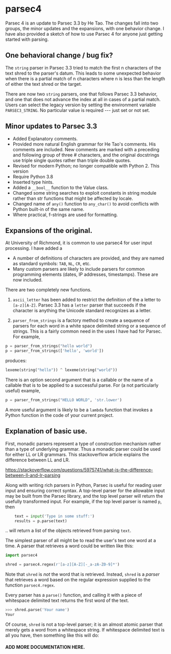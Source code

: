 # parsec4

Parsec 4 is an update to Parsec 3.3 by He Tao.
The changes fall into two groups, the minor updates and the
expansions, with one behavior change. I have also provided a sketch of how to use
Parsec 4 for anyone just getting started with parsing.

## One behavioral change / bug fix?

The `string` parser in Parsec 3.3 tried to match the first
n characters of the text shred to the parser's datum. This leads
to some unexpected behavior when there is a partial match of 
n characters where n is less than the length of either the 
text shred or the target.

There are now two `string` parsers, one that follows Parsec 3.3
behavior, and one that does not advance the index at all in cases
of a partial match. Users can select the legacy version by
setting the environment variable `PARSEC3_STRING`. No particular
value is required --- just set or not set.

## Minor updates to Parsec 3.3

- Added Explanatory comments.
- Provided more natural English grammar for He Tao's comments. His comments
  are included. New comments are marked with a preceding and following group
  of three # characters, and the original docstrings use triple single quotes
  rather than triple double quotes.
- Revised for modern Python; no longer compatible with Python 2. This version
- Require Python 3.8
- Inserted type hints.
- Added a `__bool__` function to the Value class.
- Changed some string searches to exploit constants in string module rather
  than str functions that might be affected by locale.
- Changed name of `any()` function to `any_char()` to avoid conflicts with 
  Python built-in of the same name.
- Where practical, f-strings are used for formatting.

## Expansions of the original.

At University of Richmond, it is common to use parsec4 for user input processing.
I have added a 

- A number of definitions of characters are provided, and they
  are named as standard symbols: `TAB`, `NL`, `CR`, etc.
- Many custom parsers are likely to include parsers for common programming
  elements (dates, IP addresses, timestamps). These are now included. 

There are two completely new functions.

1. `ascii_letter` has been added to restrict the definition of the a 
    letter to `[a-z][A-Z]`. Parsec 3.3 has a `letter` parser that succeeds
    if the character is anything the Unicode standard recognizes as a 
    letter. 

2. `parser_from_strings` is a factory method to create a sequence
    of parsers for each word in a white space delimited string or a sequence of
    strings. This is
    a fairly common need in the uses I have had for Parsec. For example,

```python
p = parser_from_strings("hello world")
p = parser_from_strings(['hello', 'world'])
```
 
produces:

```python
lexeme(string("hello")) ^ lexeme(string("world"))
```

There is an option second argument that is a callable or the name of a
callable that is to be applied to a successful parse. For (a not particularly useful) example, 

```python
p = parser_from_strings("HELLO WORLD", 'str.lower')
```

A more useful argument is likely to be a `lambda` function that invokes a
Python function in the code of your current project.

## Explanation of basic use.

First, monadic parsers represent a type of construction mechanism
rather than a type of underlying grammar. Thus a monadic parser could
be used for either LL or LR grammars. This stackoverflow article
explains the difference between LL and LR.

https://stackoverflow.com/questions/5975741/what-is-the-difference-between-ll-and-lr-parsing

Along with writing rich parsers in Python, Parsec is useful for reading 
user input and ensuring correct syntax. A top-level parser for the allowable
input may be built from the Parsec library, and the top level parser will
return the usefully transformed input. For example, if the top level parser
is named `p`, then

```python
    text = input('Type in some stuff:')
    results = p.parse(text)
```

.. will return a list of the objects retrieved from parsing `text`.

The simplest parser of all might be to read the user's text one word
at a time. A parser that retrieves a word could be written like this:

```python
import parsec4

shred = parsec4.regex(r'[a-z][A-Z][-_a-zA-Z0-9]*')
```

Note that `shred` is *not* the word that is retrieved. Instead, `shred`
is a *parser* that retrieves a word based on the regular expression 
supplied to the function `parsec4.regex`.

Every parser has a `parse()` function, and calling it with a piece of
whitespace delimited text returns the first word of the text.

```python
>>> shred.parse('Your name')
Your
```

Of course, `shred` is not a top-level parser; it is an almost atomic
parser that merely gets a word from a whitespace string. If whitespace
delimited text is all you have, then something like this will do:

#### ADD MORE DOCUMENTATION HERE.

